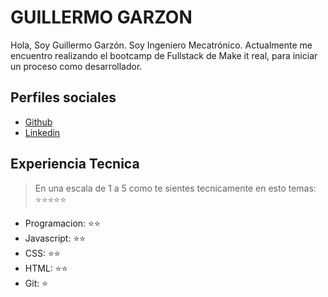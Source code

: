 # GUILLERMO GARZON

Hola, Soy Guillermo Garzón. Soy Ingeniero Mecatrónico. Actualmente me encuentro realizando el bootcamp de Fullstack de Make it real, para iniciar un proceso como desarrollador.

## Perfiles sociales

- [Github](https://github.com/GuilleGarzon)
- [Linkedin](https://www.linkedin.com/in/uillermo-garz%C3%B3n-499094184/)


## Experiencia Tecnica
> En una escala de 1 a 5 como te sientes tecnicamente en esto temas:  ⭐️⭐️⭐️⭐️⭐️

- Programacion: ⭐️⭐️
- Javascript: ⭐️⭐️
- CSS: ⭐️⭐️
- HTML: ⭐️⭐️
- Git: ⭐️


